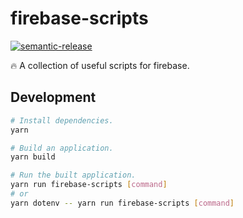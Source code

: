 # firebase-scripts

[![semantic-release](https://img.shields.io/badge/%20%20%F0%9F%93%A6%F0%9F%9A%80-semantic--release-e10079.svg)](https://github.com/semantic-release/semantic-release)

:fire: A collection of useful scripts for firebase.

## Development

```sh
# Install dependencies.
yarn

# Build an application.
yarn build

# Run the built application.
yarn run firebase-scripts [command]
# or
yarn dotenv -- yarn run firebase-scripts [command]
```
